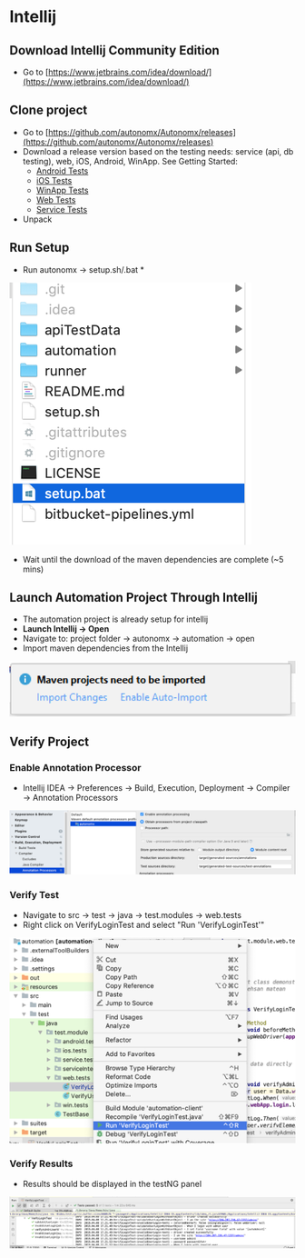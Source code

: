 # Intellij

## Download Intellij Community Edition

* Go to [https://www.jetbrains.com/idea/download/](https://www.jetbrains.com/idea/download/)

## Clone project

* Go to [https://github.com/autonomx/Autonomx/releases](https://github.com/autonomx/Autonomx/releases)
* Download a release version based on the testing needs: service (api, db testing), web, iOS, Android, WinApp. See Getting Started:
  * [Android Tests](https://docs.autonomx.io/getting-started/android-tests)
  * [iOS Tests](https://docs.autonomx.io/getting-started/ios-tests)
  * [WinApp Tests](https://docs.autonomx.io/getting-started/winapp-tests)
  * [Web Tests](https://docs.autonomx.io/getting-started/web-tests)
  * [Service Tests](https://docs.autonomx.io/getting-started/service-tests)
* Unpack

## Run Setup

* Run autonomx -> setup.sh/.bat
  *

![](<../../.gitbook/assets/image (73).png>)

* Wait until the download of the maven dependencies are complete (\~5 mins)

## Launch Automation Project Through Intellij

* The automation project is already setup for intellij
* **Launch Intellij -> Open**
* Navigate to: project folder -> autonomx -> automation -> open
* Import maven dependencies from the Intellij&#x20;

![](<../../.gitbook/assets/image (26).png>)

## Verify Project

### Enable Annotation Processor&#x20;

* Intellij IDEA -> Preferences -> Build, Execution, Deployment -> Compiler -> Annotation Processors&#x20;

![](<../../.gitbook/assets/image (131).png>)

### Verify Test

* Navigate to src -> test -> java -> test.modules -> web.tests
* Right click on VerifyLoginTest and select "Run 'VerifyLoginTest'"

![](<../../.gitbook/assets/image (23).png>)

### Verify Results

* Results should be displayed in the testNG panel

![](<../../.gitbook/assets/image (24).png>)

